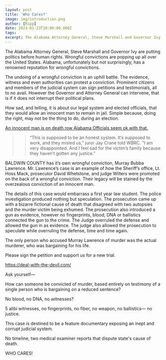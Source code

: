 ```yaml
---
layout: post
title: 'Who Cares?'
image: img/introduction.png
author: [Ripp]
date: 2023-01-23T10:00:00.000Z
tags: 
excerpt: The Alabama Attorney General, Steve Marshall and Governor Ivy are putting politics before human rights. Wrongful convictions are popping up all over the United States. Alabama, unfortunately but not surprisingly, has a renowned reputation for wrongful convictions.
---
```

The Alabama Attorney General, Steve Marshall and Governor Ivy are putting politics before human rights. Wrongful convictions are popping up all over the United States. Alabama, unfortunately but not surprisingly, has a renowned reputation for wrongful convictions.


The undoing of a wrongful conviction is an uphill battle. The evidence, witness and even authorities can protest a conviction. Prominent citizens and members of the judicial system can sign petitions and testimonials, all to no avail. However the Governor and Attorney General can intervene, that is if it does not interrupt their political plans.


How sad, and telling, it is about our legal system and elected officials, that they would allow an innocent man to remain in jail. Simple because, doing the right, may not be the thing to do, during an election.


[An innocent man is on death row Alabama Officials seem ok with that.](https://www.al.com/news/2022/04/an-innocent-man-is-on-death-row-alabama-officials-seem-ok-with-that.html)


>> “This is supposed to be an honest system. It’s supposed to work, and they misled us,” juror Jay Crane told WBRC. "I am very disappointed. And I feel sad for the victim’s family because they haven’t gotten any justice.”


BALDWIN COUNTY has it’s own wrongful conviction, Murray Bubba Lawrence. Mr. Lawrence’s case is an example of how the Sheriff’s office, Lt. Hoss Mack, prosecutor David Whetstone, and judge Wilters were promoted on the back of a wrongful conviction. Their legacy will be stained by the overzealous conviction of an innocent man.


The details of this case would embarrass a first year law student. The police investigation produced nothing but speculation. The prosecution came up with a bizarre fictional cause of death that disagreed with two autopsies and the murder victim being exhumed. The prosecution also introduced a gun as evidence, however no fingerprints, blood, DNA or ballistics connected the gun to the crime. The Judge overruled the defense and allowed the gun in as evidence. The judge also allowed the prosecution to speculate while overruling the defense, time and time again.


The only person who accused Murray Lawrence of murder was the actual murderer, who was bargaining for his life.


Please sign the petition and support us for a new trial.


https://deal-with-the-devil.com/


Ask yourself—

How can someone be convicted of murder, based entirely on testimony of a single person who is bargaining on a reduced sentence?

No blood, no DNA, no witnesses?

5 alibi witnesses, no fingerprints, no fiber, no weapon, no ballistics— no justice.

This case is destined to be a feature documentary exposing an inept and corrupt judicial system.

No timeline, two medical examiner reports that dispute state's cause of death.


WHO CARES!